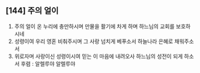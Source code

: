 ## [144] 주의 얼이

1) 주의 얼이 온 누리에 충만하시며 만물을 활기에 차게 하며 하느님의 교회를 보호하시네
2) 성령이여 우리 영혼 비춰주시며 그 사랑 넘치게 베푸소서 하늘나라 은혜로 채워주소서
3) 위로자며 사랑이신 성령이시여 믿는 이 마음에 내려오사 하느님의 성전이 되게 하소서
후렴 :  알렐루야 알렐루야
